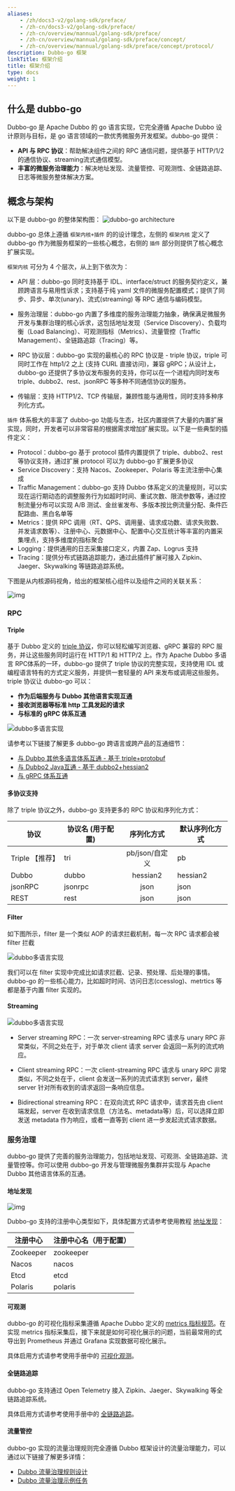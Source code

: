 ```yaml
---
aliases:
    - /zh/docs3-v2/golang-sdk/preface/
    - /zh-cn/docs3-v2/golang-sdk/preface/
    - /zh-cn/overview/mannual/golang-sdk/preface/
    - /zh-cn/overview/mannual/golang-sdk/preface/concept/
    - /zh-cn/overview/mannual/golang-sdk/preface/concept/protocol/
description: Dubbo-go 框架
linkTitle: 框架介绍
title: 框架介绍
type: docs
weight: 1
---
```


## 什么是 dubbo-go
Dubbo-go 是 Apache Dubbo 的 go 语言实现，它完全遵循 Apache Dubbo 设计原则与目标，是 go 语言领域的一款优秀微服务开发框架。dubbo-go 提供：
* **API 与 RPC 协议**：帮助解决组件之间的 RPC 通信问题，提供基于 HTTP/1/2 的通信协议、streaming流式通信模型。
* **丰富的微服务治理能力**：解决地址发现、流量管控、可观测性、全链路追踪、日志等微服务整体解决方案。

## 概念与架构
以下是 dubbo-go 的整体架构图：
![dubbo-go architecture](/imgs/golang/architecture/arc.png)

dubbo-go 总体上遵循 `框架内核+插件` 的的设计理念，左侧的 `框架内核` 定义了 dubbo-go 作为微服务框架的一些核心概念，右侧的 `插件` 部分则提供了核心概念扩展实现。

`框架内核` 可分为 4 个层次，从上到下依次为：
* API 层：dubbo-go 同时支持基于 IDL、interface/struct 的服务契约定义，兼顾跨语言与易用性诉求；支持基于纯 yaml 文件的微服务配置模式；提供了同步、异步、单次(unary)、流式(streaming) 等 RPC 通信与编码模型。

* 服务治理层：dubbo-go 内置了多维度的服务治理能力抽象，确保满足微服务开发与集群治理的核心诉求，这包括地址发现（Service Discovery）、负载均衡（Load Balancing）、可观测指标（Metrics）、流量管控（Traffic Management）、全链路追踪（Tracing）等。

* RPC 协议层：dubbo-go 实现的最核心的 RPC 协议是 - triple 协议，triple 可同时工作在 http1/2 之上 (支持 CURL 直接访问)，兼容 gRPC；从设计上，dubbo-go 还提供了多协议发布服务的支持，你可以在一个进程内同时发布 triple、dubbo2、rest、jsonRPC 等多种不同通信协议的服务。

* 传输层：支持 HTTP1/2、TCP 传输层，兼顾性能与通用性，同时支持多种序列化方式。

`插件` 体系极大的丰富了 dubbo-go 功能与生态，社区内置提供了大量的内置扩展实现，同时，开发者可以非常容易的根据需求增加扩展实现。以下是一些典型的插件定义：

* Protocol：dubbo-go 基于 protocol 插件内置提供了 triple、dubbo2、rest 等协议支持，通过扩展 protocol 可以为 dubbo-go 扩展更多协议
* Service Discovery：支持 Nacos、Zookeeper、Polaris 等主流注册中心集成
* Traffic Management：dubbo-go 支持 Dubbo 体系定义的流量规则，可以实现在运行期动态的调整服务行为如超时时间、重试次数、限流参数等，通过控制流量分布可以实现 A/B 测试、金丝雀发布、多版本按比例流量分配、条件匹配路由、黑白名单等
* Metrics：提供 RPC 调用（RT、QPS、调用量、请求成功数、请求失败数、并发请求数等）、注册中心、元数据中心、配置中心交互统计等丰富的内置采集埋点，支持多维度的指标聚合
* Logging：提供通用的日志采集接口定义，内置 Zap、Logrus 支持
* Tracing：提供分布式链路追踪能力，通过此插件扩展可接入 Zipkin、Jaeger、Skywalking 等链路追踪系统。

下图是从内核源码视角，给出的框架核心组件以及组件之间的关联关系：

![img](/imgs/docs3-v2/golang-sdk/concept/more/app_and_interface/dubbogo-concept.png)

### RPC
#### Triple
基于 Dubbo 定义的 [triple 协议](/zh-cn/overview/reference/protocols/triple/)，你可以轻松编写浏览器、gRPC 兼容的 RPC 服务，并让这些服务同时运行在 HTTP/1 和 HTTP/2 上。作为 Apache Dubbo 多语言 RPC体系的一环，dubbo-go 提供了 triple 协议的完整实现，支持使用 IDL 或编程语言特有的方式定义服务，并提供一套轻量的 API 来发布或调用这些服务。triple 协议让 dubbo-go 可以：
* **作为后端服务与 Dubbo 其他语言实现互通**
* **接收浏览器等标准 http 工具发起的请求**
* **与标准的 gRPC 体系互通**

![dubbo多语言实现](/imgs/golang/architecture/language.png)

请参考以下链接了解更多 dubbo-go 跨语言或跨产品的互通细节：
* [与 Dubbo 其他多语言体系互通 - 基于 triple+protobuf](../tutorial/interop-dubbo/)
* [与 Dubbo2 Java互通 - 基于 dubbo2+hessian2](../tutorial/interop-dubbo)
* [与 gRPC 体系互通](../tutorial/interop-grpc)

#### 多协议支持
除了 triple 协议之外，dubbo-go 支持更多的 RPC 协议和序列化方式：

| 协议            | 协议名 (用于配置) |         序列化方式         | 默认序列化方式 |
| --------------- | ----------------- | :------------------------: | -------------- |
| Triple 【推荐】 | tri               | pb/json/自定义 | pb             |
| Dubbo           | dubbo             |          hessian2          | hessian2       |
| jsonRPC         | jsonrpc           |            json            | json           |
| REST         | rest           |            json            | json           |

#### Filter
如下图所示，filter 是一个类似 AOP 的请求拦截机制，每一次 RPC 请求都会被 filter 拦截

![dubbo多语言实现](/imgs/golang/architecture/filter.png)

我们可以在 filter 实现中完成比如请求拦截、记录、预处理、后处理的事情。dubbo-go 的一些核心能力，比如超时时间、访问日志(ccesslog)、metrtics 等都是基于内置 filter 实现的。

#### Streaming

![dubbo多语言实现](/imgs/golang/architecture/streaming.png)

* Server streaming RPC：一次 server-streaming RPC 请求与 unary RPC 非常类似，不同之处在于，对于单次 client 请求 server 会返回一系列的流式响应。

* Client streaming RPC：一次 client-streaming RPC 请求与 unary RPC 非常类似，不同之处在于，client 会发送一系列的流式请求到 server，最终 server 针对所有收到的请求返回一条响应信息。

* Bidirectional streaming RPC：在双向流式 RPC 请求中，请求首先由 client 端发起，server 在收到请求信息（方法名、metadata等）后，可以选择立即发送 metadata 作为响应，或者一直等到 client 进一步发起流式请求数据。

### 服务治理
dubbo-go 提供了完善的服务治理能力，包括地址发现、可观测、全链路追踪、流量管控等。你可以使用 dubbo-go 开发与管理微服务集群并实现与 Apache Dubbo 其他语言体系的互通。

#### 地址发现
![img](/imgs/architecture.png)

Dubbo-go 支持的注册中心类型如下，具体配置方式请参考使用教程 [地址发现](../tutorial/service-discovery/)：

| 注册中心  | 注册中心名（用于配置） |
| --------- | ---------------------- |
| Zookeeper | zookeeper              |
| Nacos     | nacos                  |
| Etcd      | etcd                   |
| Polaris      | polaris                   |

#### 可观测
dubbo-go 的可视化指标采集遵循 Apache Dubbo 定义的 [metrics 指标规范](/zh-cn/overview/reference/Metrics/standard_metrics/)。在实现 metrics 指标采集后，接下来就是如何可视化展示的问题，当前最常用的式导出到 Prometheus 并通过 Grafana 实现数据可视化展示。

具体启用方式请参考使用手册中的 [可视化观测](../tutorial/observability/)。

#### 全链路追踪
dubbo-go 支持通过 Open Telemetry 接入 Zipkin、Jaeger、Skywalking 等全链路追踪系统。

具体启用方式请参考使用手册中的 [全链路追踪](../tutorial/tracing/)。

#### 流量管控
dubbo-go 实现的流量治理规则完全遵循 Dubbo 框架设计的流量治理能力，可以通过以下链接了解更多详情：
* [Dubbo 流量治理规则设计](/zh-cn/overview/core-features/traffic/)
* [Dubbo 流量治理示例任务](/zh-cn/overview/tasks/traffic-management/)








